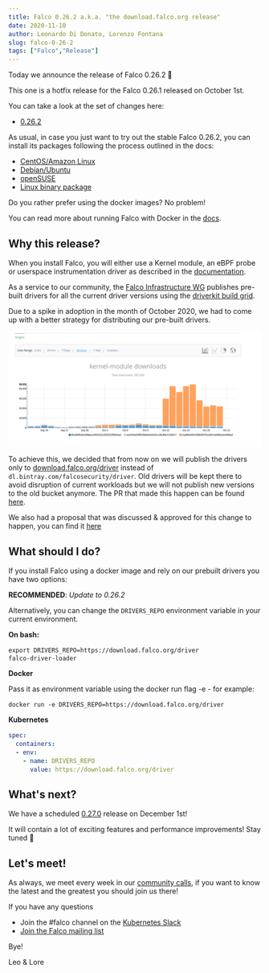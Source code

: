 ```yaml
---
title: Falco 0.26.2 a.k.a. "the download.falco.org release"
date: 2020-11-10
author: Leonardo Di Donato, Lorenzo Fontana
slug: falco-0-26-2
tags: ["Falco","Release"]
---
```


Today we announce the release of Falco 0.26.2 🥳

This one is a hotfix release for the Falco 0.26.1 released on October 1st.

You can take a look at the set of changes here:

- [0.26.2](https://github.com/falcosecurity/falco/releases/tag/0.26.2)

As usual, in case you just want to try out the stable Falco 0.26.2, you can install its packages following the process outlined in the docs:

- [CentOS/Amazon Linux](https://falco.org/docs/getting-started/installation/#centos-rhel)
- [Debian/Ubuntu](https://falco.org/docs/getting-started/installation/#debian)
- [openSUSE](https://falco.org/docs/getting-started/installation/#suse)
- [Linux binary package](https://falco.org/docs/getting-started/installation/#linux-binary)

Do you rather prefer using the docker images? No problem!

You can read more about running Falco with Docker in the [docs](https://falco.org/docs/getting-started/running/#docker).

## Why this release?

When you install Falco, you will either use a Kernel module, an eBPF probe or userspace instrumentation driver as described in the [documentation](https://falco.org/docs/event-sources/drivers/).

As a service to our community, the [Falco Infrastructure WG](https://lists.cncf.io/g/cncf-falco-dev/message/137) publishes pre-built drivers for all the current driver versions using the [driverkit build grid](https://github.com/falcosecurity/test-infra/tree/master/driverkit).

Due to a spike in adoption in the month of October 2020, we had to come up with a better strategy for distributing our pre-built drivers.

![Spike in Falco drivers adoption](https://raw.githubusercontent.com/falcosecurity/falco/662c82b82a1f8cbc65505f8240c1f21872c1669d/proposals/20201025-drivers-storage-s3_downloads.png)

To achieve this, we decided that from now on we will publish the drivers only to [download.falco.org/driver](https://download.falco.org/driver) instead of `dl.bintray.com/falcosecurity/driver`. Old drivers will be kept there to avoid disruption of current workloads but we will not
publish new versions to the old bucket anymore. The PR that made this happen can be found [here](https://github.com/falcosecurity/test-infra/pull/200).

We also had a proposal that was discussed & approved for this change to happen, you can find it [here](https://github.com/falcosecurity/falco/blob/662c82b82a1f8cbc65505f8240c1f21872c1669d/proposals/20201025-drivers-storage-s3.md)

## What should I do?

If you install Falco using a docker image and rely on our prebuilt drivers you have two options:

**RECOMMENDED**: *Update to 0.26.2*

Alternatively, you can change the `DRIVERS_REPO` environment variable in your current environment.

**On bash:**

```console
export DRIVERS_REPO=https://download.falco.org/driver
falco-driver-loader
```

**Docker**

Pass it as environment variable using the docker run flag -e - for example:

```console
docker run -e DRIVERS_REPO=https://download.falco.org/driver
```

**Kubernetes**

```yaml
spec:
  containers:
  - env:
    - name: DRIVERS_REPO
      value: https://download.falco.org/driver
```


## What's next?

We have a scheduled [0.27.0](https://github.com/falcosecurity/falco/milestone/13) release on December 1st!

It will contain a lot of exciting features and performance improvements! Stay tuned 🤙


## Let's meet!

As always, we meet every week in our [community calls](https://github.com/falcosecurity/community),
if you want to know the latest and the greatest you should join us there!

If you have any questions

 - Join the #falco channel on the [Kubernetes Slack](https://slack.k8s.io)
 - [Join the Falco mailing list](https://lists.cncf.io/g/cncf-falco-dev)


Bye!

Leo & Lore
